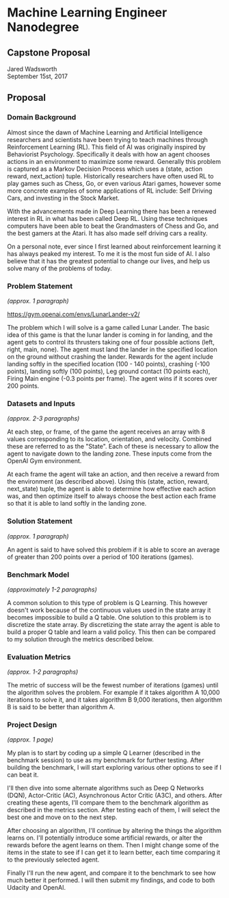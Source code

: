# Machine Learning Engineer Nanodegree
## Capstone Proposal
Jared Wadsworth  
September 15st, 2017

## Proposal

### Domain Background
Almost since the dawn of Machine Learning and Artificial Intelligence researchers and scientists have been trying to teach machines through Reinforcement Learning (RL). This field of AI was originally inspired by Behaviorist Psychology. Specifically it deals with how an agent chooses actions in an environment to maximize some reward. Generally this problem is captured as a Markov Decision Process which uses a (state, action reward, next_action) tuple. Historically researchers have often used RL to play games such as Chess, Go, or even various Atari games, however some more concrete examples of some applications of RL include: Self Driving Cars, and investing in the Stock Market.

With the advancements made in Deep Learning there has been a renewed interest in RL in what has been called Deep RL. Using these techniques computers have been able to beat the Grandmasters of Chess and Go, and the best gamers at the Atari. It has also made self driving cars a reality.

On a personal note, ever since I first learned about reinforcement learning it has always peaked my interest. To me it is the most fun side of AI. I also believe that it has the greatest potential to change our lives, and help us solve many of the problems of today.

### Problem Statement
_(approx. 1 paragraph)_

https://gym.openai.com/envs/LunarLander-v2/

The problem which I will solve is a game called Lunar Lander. The basic idea of this game is that the lunar lander is coming in for landing, and the agent gets to control its thrusters taking one of four possible actions (left, right, main, none). The agent must land the lander in the specified location on the ground without crashing the lander. Rewards for the agent include landing softly in the specified location (100 - 140 points), crashing (-100 points), landing softly (100 points), Leg ground contact (10 points each), Firing Main engine (-0.3 points per frame). The agent wins if it scores over 200 points.

### Datasets and Inputs
_(approx. 2-3 paragraphs)_

At each step, or frame, of the game the agent receives an array with 8 values corresponding to its location, orientation, and velocity. Combined these are referred to as the "State". Each of these is necessary to allow the agent to navigate down to the landing zone. These inputs come from the OpenAI Gym environment. 

At each frame the agent will take an action, and then receive a reward from the environment (as described above). Using this (state, action, reward, next_state) tuple, the agent is able to determine how effective each action was, and then optimize itself to always choose the best action each frame so that it is able to land softly in the landing zone.

### Solution Statement
_(approx. 1 paragraph)_

An agent is said to have solved this problem if it is able to score an average of greater than 200 points over a period of 100 iterations (games).

### Benchmark Model
_(approximately 1-2 paragraphs)_

A common solution to this type of problem is Q Learning. This however doesn't work because of the continuous values used in the state array it becomes impossible to build a Q table. One solution to this problem is to discretize the state array. By discretizing the state array the agent is able to build a proper Q table and learn a valid policy. This then can be compared to my solution through the metrics described below.

### Evaluation Metrics
_(approx. 1-2 paragraphs)_

The metric of success will be the fewest number of iterations (games) until the algorithm solves the problem. For example if it takes algorithm A 10,000 iterations to solve it, and it takes algorithm B 9,000 iterations, then algorithm B is said to be better than algorithm A.

### Project Design
_(approx. 1 page)_

My plan is to start by coding up a simple Q Learner (described in the benchmark session) to use as my benchmark for further testing. After building the benchmark, I will start exploring various other options to see if I can beat it.

I'll then dive into some alternate algorithms such as Deep Q Networks (DQN), Actor-Critic (AC), Asynchronous Actor Critic (A3C), and others. After creating these agents, I'll compare them to the benchmark algorithm as described in the metrics section. After testing each of them, I will select the best one and move on to the next step.

After choosing an algorithm, I'll continue by altering the things the algorithm learns on. I'll potentially introduce some artificial rewards, or alter the rewards before the agent learns on them. Then I might change some of the items in the state to see if I can get it to learn better, each time comparing it to the previously selected agent.

Finally I'll run the new agent, and compare it to the benchmark to see how much better it performed. I will then submit my findings, and code to both Udacity and OpenAI.
